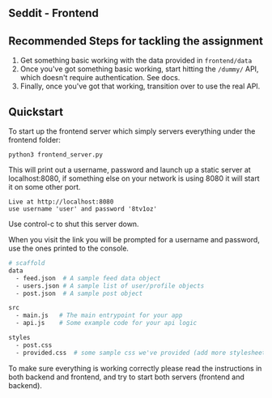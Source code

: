 <!--
    DO NOT CHANGE THIS FILE - IT MAY BE UPDATED DURING THE ASSIGNMENT
-->
## Seddit - Frontend

## Recommended Steps for tackling the assignment
1. Get something basic working with the data provided in `frontend/data`
2. Once you've got something basic working, start hitting the `/dummy/` API, which doesn't require authentication. See docs.
3. Finally, once you've got that working, transition over to use the real API.

## Quickstart

To start up the frontend server which simply servers everything under the frontend folder:

```
python3 frontend_server.py
```

This will print out a username, password and launch up a static server at localhost:8080, if something else on your network is using 8080 it will start it on some other port.

```
Live at http://localhost:8080
use username 'user' and password '8tv1oz'
```

Use control-c to shut this server down.

When you visit the link you will be prompted for a username and password, use the ones printed to the console. 


```bash
# scaffold
data
  - feed.json  # A sample feed data object
  - users.json # A sample list of user/profile objects
  - post.json  # A sample post object

src
  - main.js   # The main entrypoint for your app
  - api.js    # Some example code for your api logic

styles
  - post.css
  - provided.css  # some sample css we've provided (add more stylesheets as you please)
```

To make sure everything is working correctly please read the instructions in both backend and frontend,
and try to start both servers (frontend and backend).
